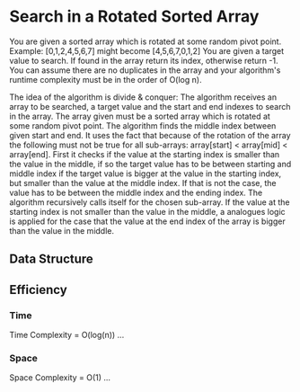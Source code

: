 # Search in a Rotated Sorted Array
You are given a sorted array which is rotated at some random pivot point.
Example: [0,1,2,4,5,6,7] might become [4,5,6,7,0,1,2]
You are given a target value to search.
If found in the array return its index, otherwise return -1.
You can assume there are no duplicates in the array and your algorithm's runtime complexity must be in the order of O(log n).

The idea of the algorithm is divide & conquer: 
The algorithm receives an array to be searched, a target value and the start and end indexes to search in the array. 
The array given must be a sorted array which is rotated at some random pivot point.
The algorithm finds the middle index between given start and end. 
It uses the fact that because of the rotation of the array the following must not be true for all sub-arrays: 
array[start] < array[mid] < array[end].
First it checks if the value at the starting index is smaller than the value in the middle, if so the target value
has to be between starting and middle index if the target value is bigger at the value in the starting index, but
smaller than the value at the middle index.
If that is not the case, the value has to be between the middle index and the ending index. 
The algorithm recursively calls itself for the chosen sub-array.
If the value at the starting index is not smaller than the value in the middle, a analogues logic is applied for the
case that the value at the end index of the array is bigger than the value in the middle.

## Data Structure


## Efficiency
### Time
Time Complexity = O(log(n))
...

### Space
Space Complexity = O(1)
...



